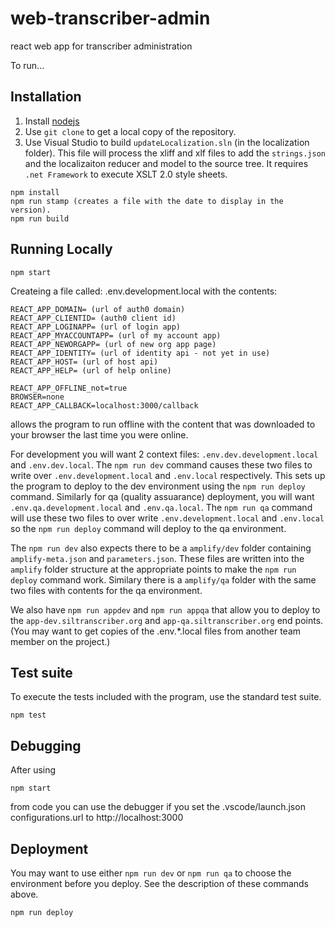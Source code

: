 # web-transcriber-admin
react web app for transcriber administration

To run...

## Installation

1. Install [nodejs](https://nodejs.org/en/download/)
2. Use `git clone` to get a local copy of the repository.
3. Use Visual Studio to build `updateLocalization.sln` (in the localization folder). This file will process the xliff and xlf files to add the `strings.json` and the localizaiton reducer and model to the source tree. It requires `.net Framework` to execute XSLT 2.0 style sheets.

```
npm install
npm run stamp (creates a file with the date to display in the version).
npm run build
```

## Running Locally

```
npm start
```

Createing a file called: .env.development.local with the contents:
```
REACT_APP_DOMAIN= (url of auth0 domain)
REACT_APP_CLIENTID= (auth0 client id)
REACT_APP_LOGINAPP= (url of login app)
REACT_APP_MYACCOUNTAPP= (url of my account app)
REACT_APP_NEWORGAPP= (url of new org app page)
REACT_APP_IDENTITY= (url of identity api - not yet in use)
REACT_APP_HOST= (url of host api)
REACT_APP_HELP= (url of help online)

REACT_APP_OFFLINE_not=true
BROWSER=none
REACT_APP_CALLBACK=localhost:3000/callback
```
allows the program to run offline with the content that was downloaded to your browser the last time you were online.

For development you will want 2 context files: `.env.dev.development.local` and `.env.dev.local`. The `npm run dev` command causes these two files to write over `.env.development.local` and `.env.local` respectively. This sets up the program to deploy to the dev environment using the `npm run deploy` command. Similarly for qa (quality assuarance) deployment, you will want `.env.qa.development.local` and `.env.qa.local`. The `npm run qa` command will use these two files to over write `.env.development.local` and `.env.local` so the `npm run deploy` command will deploy to the qa environment.

The `npm run dev` also expects there to be a `amplify/dev` folder containing `amplify-meta.json` and `parameters.json`. These files are written into the `amplify` folder structure at the appropriate points to make the `npm run deploy` command work. Similary there is a `amplify/qa` folder with the same two files with contents for the qa environment.

We also have `npm run appdev` and `npm run appqa` that allow you to deploy to the `app-dev.siltranscriber.org` and `app-qa.siltranscriber.org` end points. (You may want to get copies of the .env.*.local files from another team member on the project.)

## Test suite

To execute the tests included with the program, use the standard test suite.

```
npm test
```

## Debugging

After using
```
npm start
```
from code you can use the debugger if you set the .vscode/launch.json configurations.url to http://localhost:3000

## Deployment

You may want to use either `npm run dev` or `npm run qa` to choose the environment before you deploy. See the description of these commands above.

```
npm run deploy
```
